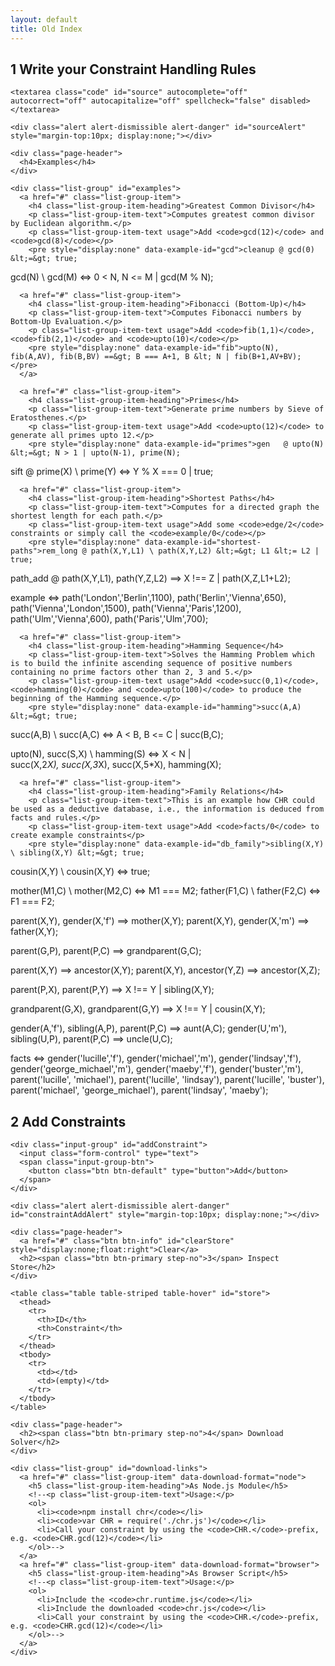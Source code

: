 ```yaml
---
layout: default
title: Old Index
---
```


<div class="row">
  <div class="col-lg-7">
    <div class="page-header">
      <h2><span class="btn btn-primary step-no">1</span> Write your Constraint Handling Rules</h2>
    </div>

    <textarea class="code" id="source" autocomplete="off" autocorrect="off" autocapitalize="off" spellcheck="false" disabled></textarea>

    <div class="alert alert-dismissible alert-danger" id="sourceAlert" style="margin-top:10px; display:none;"></div>

    <div class="page-header">
      <h4>Examples</h4>
    </div>

    <div class="list-group" id="examples">
      <a href="#" class="list-group-item">
        <h4 class="list-group-item-heading">Greatest Common Divisor</h4>
        <p class="list-group-item-text">Computes greatest common divisor by Euclidean algorithm.</p>
        <p class="list-group-item-text usage">Add <code>gcd(12)</code> and <code>gcd(8)</code></p>
        <pre style="display:none" data-example-id="gcd">cleanup @ gcd(0) &lt;=&gt; true;
gcd(N) \ gcd(M) &lt;=&gt; 0 &lt; N, N &lt;= M | gcd(M % N);</pre>
      </a>

      <a href="#" class="list-group-item">
        <h4 class="list-group-item-heading">Fibonacci (Bottom-Up)</h4>
        <p class="list-group-item-text">Computes Fibonacci numbers by Bottom-Up Evaluation.</p>
        <p class="list-group-item-text usage">Add <code>fib(1,1)</code>, <code>fib(2,1)</code> and <code>upto(10)</code></p>
        <pre style="display:none" data-example-id="fib">upto(N), fib(A,AV), fib(B,BV) ==&gt; B === A+1, B &lt; N | fib(B+1,AV+BV);</pre>
      </a>

      <a href="#" class="list-group-item">
        <h4 class="list-group-item-heading">Primes</h4>
        <p class="list-group-item-text">Generate prime numbers by Sieve of Eratosthenes.</p>
        <p class="list-group-item-text usage">Add <code>upto(12)</code> to generate all primes upto 12.</p>
        <pre style="display:none" data-example-id="primes">gen   @ upto(N) &lt;=&gt; N > 1 | upto(N-1), prime(N);
sift  @ prime(X) \ prime(Y) &lt;=&gt; Y % X === 0 | true;</pre>
      </a>

      <a href="#" class="list-group-item">
        <h4 class="list-group-item-heading">Shortest Paths</h4>
        <p class="list-group-item-text">Computes for a directed graph the shortest length for each path.</p>
        <p class="list-group-item-text usage">Add some <code>edge/2</code>  constraints or simply call the <code>example/0</code></p>
        <pre style="display:none" data-example-id="shortest-paths">rem_long @ path(X,Y,L1) \ path(X,Y,L2) &lt;=&gt; L1 &lt;= L2 | true;
path_add @ path(X,Y,L1), path(Y,Z,L2) ==> X !== Z | path(X,Z,L1+L2);

example &lt;=&gt;
path('London','Berlin',1100),
path('Berlin','Vienna',650),
path('Vienna','London',1500),
path('Vienna','Paris',1200),
path('Ulm','Vienna',600),
path('Paris','Ulm',700);</pre>
      </a>

      <a href="#" class="list-group-item">
        <h4 class="list-group-item-heading">Hamming Sequence</h4>
        <p class="list-group-item-text">Solves the Hamming Problem which is to build the infinite ascending sequence of positive numbers containing no prime factors other than 2, 3 and 5.</p>
        <p class="list-group-item-text usage">Add <code>succ(0,1)</code>, <code>hamming(0)</code> and <code>upto(100)</code> to produce the beginning of the Hamming sequence.</p>
        <pre style="display:none" data-example-id="hamming">succ(A,A) &lt;=&gt; true;
succ(A,B) \ succ(A,C) &lt;=&gt; A &lt; B, B &lt;= C | succ(B,C);

upto(N), succ(S,X) \ hamming(S) &lt;=&gt; X &lt; N |  
succ(X,2*X),
succ(X,3*X),
succ(X,5*X),
hamming(X);</pre>
      </a>

      <a href="#" class="list-group-item">
        <h4 class="list-group-item-heading">Family Relations</h4>
        <p class="list-group-item-text">This is an example how CHR could be used as a deductive database, i.e., the information is deduced from facts and rules.</p>
        <p class="list-group-item-text usage">Add <code>facts/0</code> to create example constraints</p>
        <pre style="display:none" data-example-id="db_family">sibling(X,Y) \ sibling(X,Y) &lt;=&gt; true;
cousin(X,Y) \ cousin(X,Y) &lt;=&gt; true;

mother(M1,C) \ mother(M2,C) &lt;=&gt; M1 === M2;
father(F1,C) \ father(F2,C) &lt;=&gt; F1 === F2;

parent(X,Y), gender(X,'f') ==&gt; mother(X,Y);
parent(X,Y), gender(X,'m') ==&gt; father(X,Y);

parent(G,P), parent(P,C) ==&gt; grandparent(G,C);

parent(X,Y) ==&gt; ancestor(X,Y);
parent(X,Y), ancestor(Y,Z) ==&gt; ancestor(X,Z);

parent(P,X), parent(P,Y) ==&gt; X !== Y | sibling(X,Y);

grandparent(G,X), grandparent(G,Y) ==&gt; X !== Y | cousin(X,Y);

gender(A,'f'), sibling(A,P), parent(P,C) ==&gt; aunt(A,C);
gender(U,'m'), sibling(U,P), parent(P,C) ==&gt; uncle(U,C);

facts &lt;=&gt;
gender('lucille','f'), gender('michael','m'), gender('lindsay','f'),
gender('george_michael','m'), gender('maeby','f'), gender('buster','m'),
parent('lucille', 'michael'),
parent('lucille', 'lindsay'),
parent('lucille', 'buster'),
parent('michael', 'george_michael'), 
parent('lindsay', 'maeby');</pre>
      </a>
    </div>
  </div>

  <div class="col-lg-4 col-lg-offset-1">
    <div class="page-header">
      <h2><span class="btn btn-primary step-no">2</span> Add Constraints</h2>
    </div>

    <div class="input-group" id="addConstraint">  
      <input class="form-control" type="text">
      <span class="input-group-btn">
        <button class="btn btn-default" type="button">Add</button>
      </span>
    </div>

    <div class="alert alert-dismissible alert-danger" id="constraintAddAlert" style="margin-top:10px; display:none;"></div>

    <div class="page-header">
      <a href="#" class="btn btn-info" id="clearStore" style="display:none;float:right">Clear</a>
      <h2><span class="btn btn-primary step-no">3</span> Inspect Store</h2>
    </div>
    
    <table class="table table-striped table-hover" id="store">
      <thead>
        <tr>
          <th>ID</th>
          <th>Constraint</th>
        </tr>
      </thead>
      <tbody>
        <tr>
          <td></td>
          <td>(empty)</td>
        </tr>
      </tbody>
    </table>

    <div class="page-header">
      <h2><span class="btn btn-primary step-no">4</span> Download Solver</h2>
    </div>

    <div class="list-group" id="download-links">
      <a href="#" class="list-group-item" data-download-format="node">
        <h5 class="list-group-item-heading">As Node.js Module</h5>
        <!--<p class="list-group-item-text">Usage:</p>
        <ol>
          <li><code>npm install chr</code></li>
          <li><code>var CHR = require('./chr.js')</code></li>
          <li>Call your constraint by using the <code>CHR.</code>-prefix, e.g. <code>CHR.gcd(12)</code></li>
        </ol>-->
      </a>
      <a href="#" class="list-group-item" data-download-format="browser">
        <h5 class="list-group-item-heading">As Browser Script</h5>
        <!--<p class="list-group-item-text">Usage:</p>
        <ol>
          <li>Include the <code>chr.runtime.js</code></li>
          <li>Include the downloaded <code>chr.js</code></li>
          <li>Call your constraint by using the <code>CHR.</code>-prefix, e.g. <code>CHR.gcd(12)</code></li>
        </ol>-->
      </a>
    </div>
  </div>
</div>
